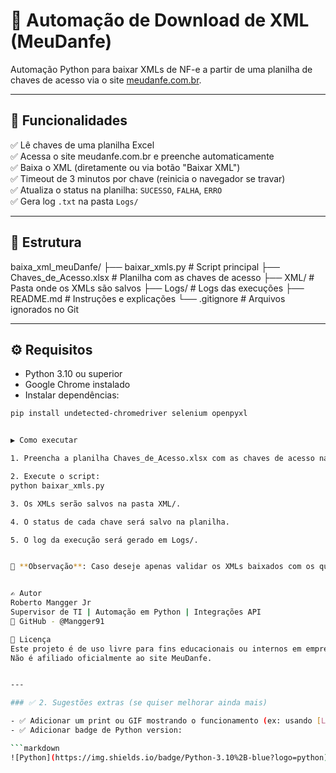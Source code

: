 # 🧾 Automação de Download de XML (MeuDanfe)

Automação Python para baixar XMLs de NF-e a partir de uma planilha de chaves de acesso via o site [meudanfe.com.br](https://meudanfe.com.br).

---

## 🚀 Funcionalidades

✅ Lê chaves de uma planilha Excel  
✅ Acessa o site meudanfe.com.br e preenche automaticamente  
✅ Baixa o XML (diretamente ou via botão "Baixar XML")  
✅ Timeout de 3 minutos por chave (reinicia o navegador se travar)  
✅ Atualiza o status na planilha: `SUCESSO`, `FALHA`, `ERRO`  
✅ Gera log `.txt` na pasta `Logs/`

---

## 📁 Estrutura

baixa_xml_meuDanfe/
├── baixar_xmls.py # Script principal
├── Chaves_de_Acesso.xlsx # Planilha com as chaves de acesso
├── XML/ # Pasta onde os XMLs são salvos
├── Logs/ # Logs das execuções
├── README.md # Instruções e explicações
└── .gitignore # Arquivos ignorados no Git


---

## ⚙️ Requisitos

- Python 3.10 ou superior
- Google Chrome instalado
- Instalar dependências:

```bash
pip install undetected-chromedriver selenium openpyxl


▶️ Como executar

1. Preencha a planilha Chaves_de_Acesso.xlsx com as chaves de acesso na coluna A.

2. Execute o script:
python baixar_xmls.py

3. Os XMLs serão salvos na pasta XML/.

4. O status de cada chave será salvo na planilha.

5. O log da execução será gerado em Logs/.


📝 **Observação**: Caso deseje apenas validar os XMLs baixados com os que constam na planilha, execute o script `validador.py`.


✍️ Autor
Roberto Mangger Jr
Supervisor de TI | Automação em Python | Integrações API
🔗 GitHub - @Mangger91

📄 Licença
Este projeto é de uso livre para fins educacionais ou internos em empresas.
Não é afiliado oficialmente ao site MeuDanfe.


---

### ✅ 2. Sugestões extras (se quiser melhorar ainda mais)

- ✅ Adicionar um print ou GIF mostrando o funcionamento (ex: usando [Licecap](https://www.cockos.com/licecap/))
- ✅ Adicionar badge de Python version:

```markdown
![Python](https://img.shields.io/badge/Python-3.10%2B-blue?logo=python)
